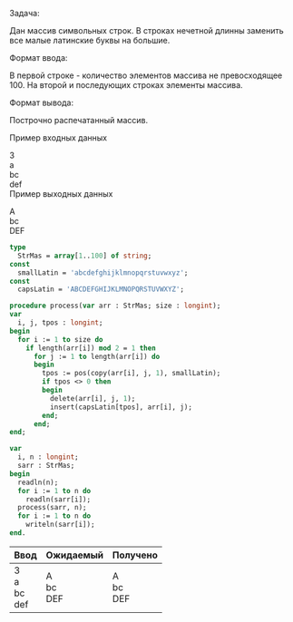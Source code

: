 Задача:

Дан массив символьных строк. В строках нечетной длинны заменить все малые латинские буквы на большие.

Формат ввода:

В первой строке - количество элементов массива не превосходящее 100. На второй и последующих строках элементы массива.

Формат вывода:

Построчно распечатанный массив.

Пример входных данных

3  
a  
bc  
def  
Пример выходных данных

A  
bc  
DEF

```pascal
type
  StrMas = array[1..100] of string;
const
  smallLatin = 'abcdefghijklmnopqrstuvwxyz';
const
  capsLatin = 'ABCDEFGHIJKLMNOPQRSTUVWXYZ';

procedure process(var arr : StrMas; size : longint);
var
  i, j, tpos : longint;
begin
  for i := 1 to size do
    if length(arr[i]) mod 2 = 1 then
      for j := 1 to length(arr[i]) do
      begin
        tpos := pos(copy(arr[i], j, 1), smallLatin);
        if tpos <> 0 then
        begin
          delete(arr[i], j, 1);
          insert(capsLatin[tpos], arr[i], j);
        end;
      end;
end;

var
  i, n : longint;
  sarr : StrMas;
begin
  readln(n);
  for i := 1 to n do
    readln(sarr[i]);
  process(sarr, n);
  for i := 1 to n do
    writeln(sarr[i]);
end.
```

| Ввод                        | Ожидаемый              | Получено          |
|-----------------------------|------------------------|-------------------|
| 3<br/>a<br/>bc<br/>def      | A<br/>bc<br/>DEF       | A<br/>bc<br/>DEF  |

